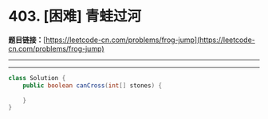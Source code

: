 # 403. [困难] 青蛙过河

**题目链接：**[https://leetcode-cn.com/problems/frog-jump](https://leetcode-cn.com/problems/frog-jump)

---

<Cards card="leetcode_403_frog-jump"></Cards>

---

```java
class Solution {
    public boolean canCross(int[] stones) {
        
    }
}
```